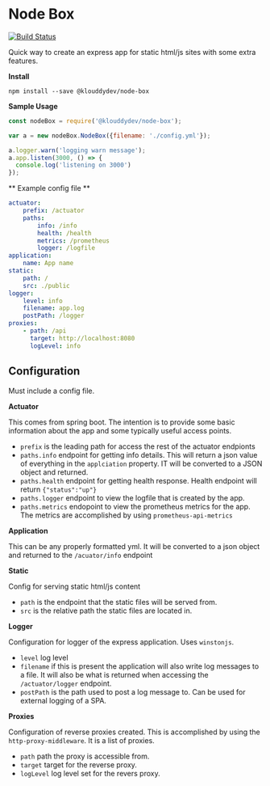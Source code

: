 # Node Box
[![Build Status](https://travis-ci.com/klouddy/node-box.svg?branch=master)](https://travis-ci.com/klouddy/node-box.svg?branch=master)

Quick way to create an express app for static html/js sites with some extra features.

**Install**

`npm install --save @klouddydev/node-box`

**Sample Usage**

```js
const nodeBox = require('@klouddydev/node-box');

var a = new nodeBox.NodeBox({filename: './config.yml'});

a.logger.warn('logging warn message');
a.app.listen(3000, () => {
  console.log('listening on 3000')
});
```
** Example config file **
```yml
actuator:
    prefix: /actuator
    paths:
        info: /info
        health: /health
        metrics: /prometheus
        logger: /logfile
application:
    name: App name
static:
    path: /
    src: ./public
logger:
    level: info
    filename: app.log
    postPath: /logger
proxies:
    - path: /api
      target: http://localhost:8080
      logLevel: info
```

## Configuration

Must include a config file.

**Actuator**

This comes from spring boot. The intention is to provide some basic information about the app
and some typically useful access points.  

 - `prefix` is the leading path for access the rest of the actuator endpionts
 - `paths.info` endpoint for getting info details.  This will return a json value of
 everything in the `applciation` property.  IT will be converted to a JSON object and returned.
 - `paths.health` endpoint for getting health response. Health endpoint will return `{"status":"up"}`
 - `paths.logger` endpoint to view the logfile that is created by the app.  
 - `paths.metrics` endopoint to view the prometheus metrics for the app.  
 The metrics are accomplished by using `prometheus-api-metrics`
 

**Application**

This can be any properly formatted yml.  It will be converted to a json object and returned to the `/acuator/info` endpoint

**Static**

Config for serving static html/js content

- `path` is the endpoint that the static files will be served from.
- `src` is the relative path the static files are located in.

**Logger**

Configuration for logger of the express application.  Uses `winstonjs`.

- `level` log level
- `filename` if this is present the application will also write log messages to a file. 
It will also be what is returned when accessing the `/actuator/logger` endpoint.
- `postPath` is the path used to post a log message to. Can be used for external logging of a SPA.

**Proxies**

Configuration of reverse proxies created.  This is accomplished by using the `http-proxy-middleware`. 
It is a list of proxies.

- `path` path the proxy is accessible from.
- `target` target for the reverse proxy.
- `logLevel` log level set for the revers proxy.
